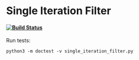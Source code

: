 # Single Iteration Filter
#### [![Build Status](https://travis-ci.com/nullbyte-dev/single-iteration-filter.svg?branch=master)](https://travis-ci.com/nullbyte-dev/single-iteration-filter)
Run tests:
```
python3 -m doctest -v single_iteration_filter.py
```
